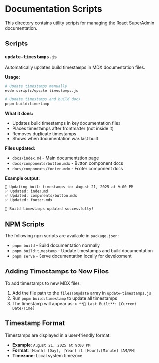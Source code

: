 # Documentation Scripts

This directory contains utility scripts for managing the React SuperAdmin documentation.

## Scripts

### `update-timestamps.js`

Automatically updates build timestamps in MDX documentation files.

**Usage:**
```bash
# Update timestamps manually
node scripts/update-timestamps.js

# Update timestamps and build docs
pnpm build:timestamp
```

**What it does:**
- Updates build timestamps in key documentation files
- Places timestamps after frontmatter (not inside it)
- Removes duplicate timestamps
- Shows when documentation was last built

**Files updated:**
- `docs/index.md` - Main documentation page
- `docs/components/button.mdx` - Button component docs
- `docs/components/footer.mdx` - Footer component docs

**Example output:**
```
🔄 Updating build timestamps to: August 21, 2025 at 9:00 PM
✅ Updated: index.md
✅ Updated: components/button.mdx
✅ Updated: footer.mdx

🎉 Build timestamps updated successfully!
```

## NPM Scripts

The following npm scripts are available in `package.json`:

- `pnpm build` - Build documentation normally
- `pnpm build:timestamp` - Update timestamps and build documentation
- `pnpm serve` - Serve documentation locally for development

## Adding Timestamps to New Files

To add timestamps to new MDX files:

1. Add the file path to the `filesToUpdate` array in `update-timestamps.js`
2. Run `pnpm build:timestamp` to update all timestamps
3. The timestamp will appear as: `> **🔄 Last Built**: [Current Date/Time]`

## Timestamp Format

Timestamps are displayed in a user-friendly format:
- **Example**: `August 21, 2025 at 9:00 PM`
- **Format**: `[Month] [Day], [Year] at [Hour]:[Minute] [AM/PM]`
- **Timezone**: Local system timezone
